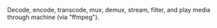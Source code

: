 Decode, encode, transcode, mux, demux, stream, filter, and play media through machine (via "ffmpeg").
